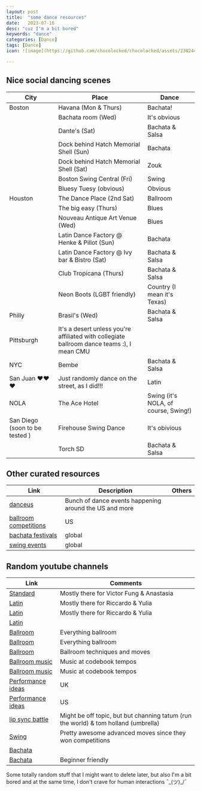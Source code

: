 ```yaml
---
layout: post
title:  "some dance resources"
date:   2023-07-16
desc: "cuz I'm a bit bored"
keywords: "dance"
categories: [Dance]
tags: [Dance]
icon: ![image](https://github.com/chocolocked/chocolocked/assets/23024436/1ca5c878-1ea7-4dcc-9931-c3e2c64ab779)

---
```


## Nice social dancing scenes 

| City        | Place                    | Dance        |
| ----------- | ------------------------ | ------------ |
| Boston      | Havana (Mon & Thurs)     | Bachata!     |
|             | Bachata room (Wed)       | It's obvious |
|             | Dante's (Sat)                 | Bachata & Salsa         |
|             | Dock behind Hatch Memorial Shell (Sun)  | Bachata   |
|             | Dock behind Hatch Memorial Shell (Sat)  | Zouk      |
|             | Boston Swing Central (Fri) | Swing      |
|             | Bluesy Tuesy (obvious)     | Obvious    |
| Houston     | The Dance Place (2nd Sat)  | Ballroom   |
|             | The big easy (Thurs)       | Blues      |
|             | Nouveau Antique Art Venue (Wed)      | Blues   |
|             | Latin Dance Factory @ Henke & Pillot (Sun)      | Bachata   |
|             | Latin Dance Factory @ Ivy bar & Bistro (Sat)      | Bachata & Salsa  |
|             | Club Tropicana (Thurs)      | Bachata & Salsa  |
|             | Neon Boots (LGBT friendly)      | Country (I mean it's Texas)  |
| Philly      | Brasil's (Wed)      | Bachata & Salsa  |
| Pittsburgh  | It's a desert unless you're affiliated with collegiate ballroom dance teams :), I mean CMU   |    |
| NYC         | Bembe      | Bachata & Salsa  |
| San Juan ❤️❤️❤️| Just randomly dance on the street, as I did!!!     | Latin  |
| NOLA        | The Ace Hotel     | Swing (it's NOLA, of course, Swing!)    |
| San Diego (soon to be tested )        | Firehouse Swing Dance      | It's obivious  |
|              | Torch SD     | Bachata & Salsa  |



## Other curated resources

| Link                         |  Description                   | Others    |
| -----------------------------| ------------------------ | ------------ |
| [danceus](https://www.danceus.org/events/)  | Bunch of dance events happening around the US and more   |   |
| [ballroom competitions](https://www.ndca.org/pages/calendar/)          | US   | |
| [bachata festivals](https://www.danceplace.com/events/in/2022/Bachata//)           | global                  |        |
| [swing events](https://www.worldsdc.com/events/)           | global |    |



## Random youtube channels 
| Link                         |  Comments                 |
| -----------------------------| ------------------------------ | 
| [Standard](https://www.youtube.com/@37even)  | Mostly there for Victor Fung & Anastasia     |
| [Latin](https://www.youtube.com/@yuliafan1)   | Mostly there for Riccardo & Yulia    | 
| [Latin](https://www.youtube.com/@hiptwisted)   | Mostly there for Riccardo & Yulia    | 
| [Latin](https://www.youtube.com/@MariusMutin)   |    | 
| [Ballroom](https://www.youtube.com/@DanceSportTotal)           | Everything ballroom                |   
| [Ballroom](https://www.youtube.com/@dancesport_ru)             | Everything ballroom |   
| [Ballroom](https://www.youtube.com/@TheWDSFAcademy)             | Ballroom techniques and moves |   
| [Ballroom music](https://www.youtube.com/@BestBallroomMusic1)   | Music at codebook tempos |
| [Ballroom music](https://www.youtube.com/@dancesportdjice)  | Music at codebook tempos |
| [Performance ideas](https://www.youtube.com/@bbcstrictly)  | UK |
| [Performance ideas](https://www.youtube.com/@dancingwiththestars)  | US |
| [lip sync battle](https://www.youtube.com/@LipSyncBattle)  | Might be off topic, but but channing tatum (run the world) & tom holland (umbrella)|
| [Swing](https://www.youtube.com/@sondretanya) | Pretty awesome advanced moves since they won competitions |
| [Bachata](https://www.youtube.com/@LuisyAndreaOfficial) |  |
| [Bachata](https://www.youtube.com/@RobertoyMagdalena) | Beginner friendly |




Some totally random stuff that I might want to delete later, but also I'm a bit bored and at the same time, I don't crave for human interactions ¯\_(ツ)_/¯



